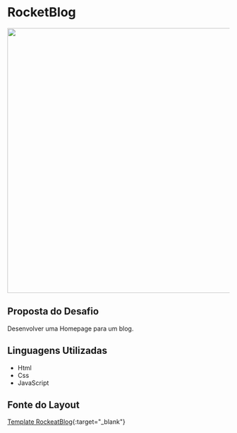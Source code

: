# RocketBlog
<img src="https://user-images.githubusercontent.com/102755532/181361924-4e8a873f-a913-46d5-89ff-97128999ffe0.png" width ="600px">

## Proposta do Desafio
Desenvolver uma Homepage para um blog.


## Linguagens Utilizadas 

<ul>
  <li>Html</li>
  <li>Css</li>
  <li>JavaScript</li>
 </ul>
 
## Fonte do Layout
 [Template RockeatBlog](https://www.figma.com/file/r4CsL6MPTAvE7EvJXjhFK4/DD-RocketBlog/duplicate){:target="_blank"}
